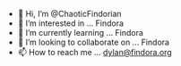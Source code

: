 - 👋 Hi, I’m @ChaoticFindorian
- 👀 I’m interested in ... Findora
- 🌱 I’m currently learning ... Findora
- 💞️ I’m looking to collaborate on ... Findora
- 📫 How to reach me ... dylan@findora.org

<!---
ChaoticFindorian/ChaoticFindorian is a ✨ special ✨ repository because its `README.md` (this file) appears on your GitHub profile.
You can click the Preview link to take a look at your changes.
--->
